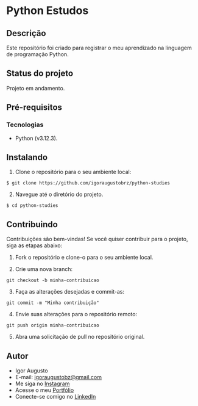 # Python Estudos

## Descrição

Este repositório foi criado para registrar o meu aprendizado na linguagem de programação Python.

## Status do projeto

Projeto em andamento.

## Pré-requisitos

### Tecnologias

- Python (v3.12.3).

## Instalando

1. Clone o repositório para o seu ambiente local:

```
$ git clone https://github.com/igoraugustobrz/python-studies
```

2. Navegue até o diretório do projeto.

```
$ cd python-studies
```

## Contribuindo

Contribuições são bem-vindas! Se você quiser contribuir para o projeto, siga as etapas abaixo:

1. Fork o repositório e clone-o para o seu ambiente local.

2. Crie uma nova branch:

```
git checkout -b minha-contribuicao
```

3. Faça as alterações desejadas e commit-as:

```
git commit -m "Minha contribuição"
```

4. Envie suas alterações para o repositório remoto:

```
git push origin minha-contribuicao
```

5. Abra uma solicitação de pull no repositório original.

## Autor

- Igor Augusto
- E-mail: igoraugustobz@gmail.com
- Me siga no [Instagram](https://www.instagram.com/iaugusto__/)
- Acesse o meu [Portfólio](https://iaugusto.vercel.app/)
- Conecte-se comigo no [LinkedIn](https://www.linkedin.com/in/igorbrz/)

